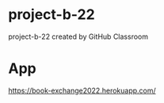 # project-b-22
project-b-22 created by GitHub Classroom
# App

https://book-exchange2022.herokuapp.com/
